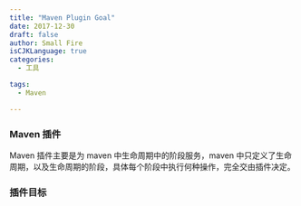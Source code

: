 ```yaml
---
title: "Maven Plugin Goal"
date: 2017-12-30
draft: false
author: Small Fire
isCJKLanguage: true
categories: 
  - 工具

tags: 
  - Maven

---
```


### Maven 插件

Maven 插件主要是为 maven 中生命周期中的阶段服务，maven 中只定义了生命周期，以及生命周期的阶段，具体每个阶段中执行何种操作，完全交由插件决定。



### 插件目标

